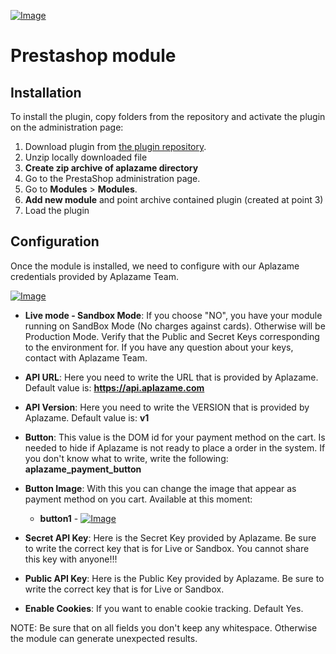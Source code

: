[ ![Image](https://aplazame.com/static/img/banners/Banner-white-1.png "Aplazame") ](https://aplazame.com "Aplazame")

# Prestashop module

## Installation

To install the plugin, copy folders from the repository and activate the plugin on the administration page:

1. Download plugin from [the plugin repository](https://github.com/aplazame/prestashop/archive/master.zip).
2. Unzip locally downloaded file
3. **Create zip archive of aplazame directory**
4. Go to the PrestaShop administration page.
5. Go to **Modules** > **Modules**.
6. **Add new module** and point archive contained plugin (created at point 3)
7. Load the plugin

## Configuration

Once the module is installed, we need to configure with our Aplazame credentials provided by Aplazame Team. 

[ ![Image](http://www.webimpacto.es/images/image_aplazame.jpg "Aplazame") ](https://aplazame.com "Aplazame")

- **Live mode - Sandbox Mode**: If you choose "NO", you have your module running on SandBox Mode (No charges against cards). Otherwise will be Production Mode. Verify that the Public and Secret Keys corresponding to the environment for. If you have any question about your keys, contact with Aplazame Team.
- **API URL**: Here you need to write the URL that is provided by Aplazame. Default value is: **https://api.aplazame.com**
- **API Version**: Here you need to write the VERSION that is provided by Aplazame. Default value is: **v1**
- **Button**: This value is the DOM id for your payment method on the cart. Is needed to hide if Aplazame is not ready to place a order in the system. If you don't know what to write, write the following: **aplazame_payment_button**
- **Button Image**: With this you can change the image that appear as payment method on you cart. Available at this moment:
	- **button1** -  [ ![Image](http://www.webimpacto.es/images/aplazame_button1.jpg "Aplazame") ](https://aplazame.com "Aplazame")


- **Secret API Key**: Here is the Secret Key provided by Aplazame. Be sure to write the correct key that is for Live or Sandbox. You cannot share this key with anyone!!!
- **Public API Key**: Here is the Public Key provided by Aplazame. Be sure to write the correct key that is for Live or Sandbox. 
- **Enable Cookies**: If you want to enable cookie tracking. Default Yes. 

NOTE: Be sure that on all fields you don't keep any whitespace. Otherwise the module can generate unexpected results. 
